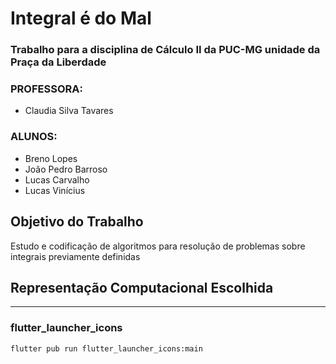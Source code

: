 # Integral é do Mal
### Trabalho para a disciplina de Cálculo II da PUC-MG unidade da Praça da Liberdade

### PROFESSORA:
- Claudia Silva Tavares

### ALUNOS:
- Breno Lopes
- João Pedro Barroso
- Lucas Carvalho
- Lucas Vinícius

## Objetivo do Trabalho
Estudo e codificação de algoritmos para resolução de problemas sobre integrais previamente definidas

## Representação Computacional Escolhida
















***

### flutter_launcher_icons

```bash
flutter pub run flutter_launcher_icons:main
```
